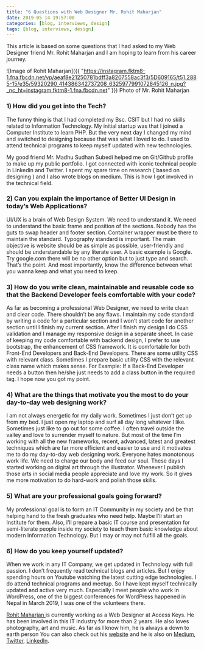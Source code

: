 ```yaml
---
title: "6 Questions with Web Designer Mr. Rohit Maharjan"
date: 2019-05-14 19:57:00
categories: [blog, interviews, design]
tags: [blog, interviews, design]
---
```


This article is based on some questions that I had asked to my Web Designer friend Mr. Rohit Maharjan and I am hoping to learn from his career journey.

![Image of Rohit Maharjan]({{ "https://instagram.fktm8-1.fna.fbcdn.net/vp/aeaf8e21250781bdff3a8207558ac3f3/5D609165/t51.2885-15/e35/59320290_414386342737208_6325977991072845126_n.jpg?_nc_ht=instagram.fktm8-1.fna.fbcdn.net" }})
<span class="caption text-center">Photo of Mr. Rohit Maharjan</span>

### 1) How did you get into the Tech?
The funny thing is that I had completed my Bsc. CSIT but I had no skills related to Information Technology. My initial startup was that I joined a Computer Institute to learn PHP. But the very next day I changed my mind and switched to designing because that was what I loved to do. I used to attend technical programs to keep myself updated with new technologies.  

My good friend Mr. Madhu Sudhan Subedi helped me on Git/Github profile to make up my public portfolio. I got connected with iconic technical people in Linkedin and Twitter. I spent my spare time on research ( based on designing ) and I also wrote blogs on medium. This is how I got involved in the technical field.

### 2) Can you explain the importance of Better UI Design in today’s Web Applications?
UI/UX is a brain of Web Design System. We need to understand it. We need to understand the basic frame and position of the sections. Nobody has the guts to swap header and footer section. Container wrapper must be there to maintain the standard. Typography standard is important. The main objective is website should be as simple as possible, user-friendly and should be understandable by any literate user. A basic example is Google. Try google.com there will be no other option but to just type and search. That’s the point. And most importantly, know the difference between what you wanna keep and what you need to keep.

### 3) How do you write clean, maintainable and reusable code so that the Backend Developer feels comfortable with your code?
As far as becoming a professional Web Designer, we need to write clean and clear code. There shouldn’t be any flaws. I maintain my code standard by writing a code for a particular section and I won’t start code for another section until I finish my current section. After I finish my design I do CSS validation and I manage my responsive design in a separate sheet. In case of keeping my code comfortable with backend design, I prefer to use bootstrap, the enhancement of CSS framework. It is comfortable for both Front-End Developers and Back-End Developers. There are some utility CSS with relevant class. Sometimes I prepare basic utility CSS with the relevant class name which makes sense. For Example: If a Back-End Developer needs a button then he/she just needs to add a class button in the required tag. I hope now you got my point.

### 4) What are the things that motivate you the most to do your day-to-day web designing work?
I am not always energetic for my daily work. Sometimes I just don’t get up from my bed. I just open my laptop and surf all day long whatever I like. Sometimes just like to go out for some coffee. I often travel outside the valley and love to surrender myself to nature. But most of the time I’m working with all the new frameworks, recent, advanced, latest and greatest techniques which are far more efficient and easier to use and it motivates me to do my day-to-day web designing work. Everyone hates monotonous work life. We need to charge our body and feed our soul.
These days I started working on digital art through the illustrator. Whenever I publish those arts in social media people appreciate and love my work. So it gives me more motivation to do 
hard-work and polish those skills.

### 5) What are your professional goals going forward?
My professional goal is to form an IT Community in my society and be that helping hand to the fresh graduates who need help. Maybe I’ll start an Institute for them. Also, I’ll prepare a basic IT course and presentation for semi-literate people inside my society to teach them basic knowledge about modern Information Technology. But I may or may not fulfill all the goals.

### 6) How do you keep yourself updated?
When we work in any IT Company, we get updated in Technology with full passion. I don’t frequently read technical blogs and articles. But I enjoy spending hours on Youtube watching the latest cutting edge technologies. I do attend technical programs and meetup. So I have kept myself technically updated and active very much. Especially I meet people who work in WordPress, one of the biggest conferences for WordPress happened in Nepal in March 2019, I was one of the volunteers there.  


[Rohit Maharjan ](https://medium.com/@rohitmaharjan_54199) is currently working as a Web Designer at Access Keys. He has been involved in this IT industry for more than 2 years. He also loves photography, art and music. As far as I know him, he is always a down to earth person You can also check out his [website](https://rohit-jyapu.github.io/) and he is also on [Medium](https://medium.com/@rohitmaharjan_54199), [Twitter](https://twitter.com/rohit_jyapu), [LinkedIn](https://www.linkedin.com/in/rohit-maharjan/).

